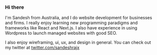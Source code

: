### Hi there 

I'm Sandesh from Australia, and I do website development for businesses and firms. I really enjoy learning new programming paradigms and frameworks like React and Next.js. I also have experience in using Wordpress to launch managed websites with good SEO.

I also enjoy wireframing, ui, ux, and design in general. You can check out my twitter at [twitter.com/sandeshrajx](twitter.com/sandeshrajx)
